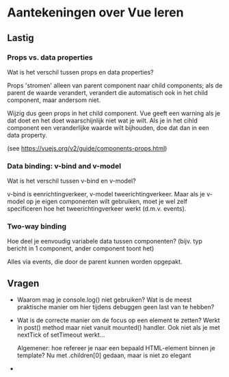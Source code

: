 # Aantekeningen over Vue leren

## Lastig

### Props vs. data properties

Wat is het verschil tussen props en data properties?

Props 'stromen' alleen van parent component naar child components; als de parent de waarde verandert, verandert die automatisch ook in het child component, maar andersom niet. 

Wijzig dus geen props in het child component. Vue geeft een warning als je dat doet en het doet waarschijnlijk niet wat je wilt. Als je in het cihld component een veranderlijke waarde wilt bijhouden, doe dat dan in een data property.

(see https://vuejs.org/v2/guide/components-props.html)

### Data binding: v-bind and v-model

Wat is het verschil tussen v-bind en v-model?

v-bind is eenrichtingverkeer, v-model tweerichtingverkeer. Maar als je v-model op je eigen componenten wilt gebruiken, moet je wel zelf specificeren hoe het tweerichtingverkeer werkt (d.m.v. events).

### Two-way binding

Hoe deel je eenvoudig variabele data tussen componenten? (bijv. typ bericht in 1 component, ander component toont het)

Alles via events, die door de parent kunnen worden opgepakt.


## Vragen

- Waarom mag je console.log() niet gebruiken?
  Wat is de meest praktische manier om hier tijdens debuggen geen last van te hebben?

- Wat is de correcte manier om de focus op een element te zetten? Werkt in post() method maar niet vanuit mounted() handler.
  Ook niet als je met nextTick of setTimeout werkt...

  Algemener: hoe refereer je naar een bepaald HTML-element binnen je template? Nu met .children[0] gedaan, maar is niet zo elegant
  
- 
